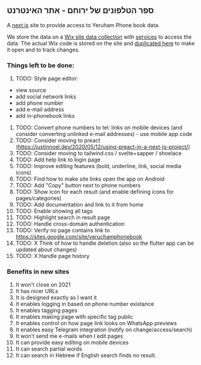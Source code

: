 ## ספר הטלפונים של ירוחם - אתר האינטרנט 

A [next.js](https://nextjs.org/) site to provide access to Yeruham Phone book data.

We store the data on a [Wix site data collection](https://www.wix.com/corvid/feature/database)
with [services](./wix-site-code) to access the data.
The actual Wix code is stored on the site and [duplicated here](./wix-site-code) to make it open and to track changes.

### Things left to be done:
1. TODO: Style page editor:
  * view source
  * add social network links 
  * add phone number
  * add e-mail address
  * add in-phonebook links
1. TODO: Convert phone numbers to tel: links on mobile devices (and consider converting unlinked e-mail addresses) - use mobile app code
1. TODO: Consider moving to preact (https://justinnoel.dev/2020/05/12/using-preact-in-a-next-js-project/)
1. TODO: Consider moving to tailwind.css / svelte+sapper / shoelace
1. TODO: Add help link to login page
1. TODO: Improve editing features (bold, underline, link, social media icons)
1. TODO: Find how to make site links open the app on Android
1. TODO: Add "Copy" button next to phone numbers
1. TODO: Show icon for each result (and enable defining icons for pages/categories)
1. TODO: Add documentation and link to it from home
1. TODO: Enable showing all tags
1. TODO: Highlight search in result page
1. TODO: Handle cross-domain authentication
1. TODO: Verify no page contains link to https://sites.google.com/site/yeruchamphonebook
1. TODO: X Think of how to handle deletion (also so the flutter app can be updated about changes)
1. TODO: X Handle page history


### Benefits in new sites
1. It won't close on 2021
1. It has nicer URLs
1. It is designed exactly as I want it
1. It enables logging in based on phone number existance
1. It enables tagging pages
1. It enables making page with specific tag public
1. It enables control on how page link looks on WhatsApp previews
1. It enables easy Telegram integration (notify on change/access/search)
1. It won't send me e-mails when I edit pages
1. It can provide easy editing on mobile devices
1. It can search partial words
1. It can search in Hebrew if English search finds no result.

